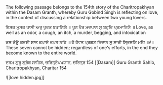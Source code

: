 The following passage belongs to the 154th story of the Charitropakhyan within the Dasam Granth, whereby Guru Gobind Singh is reflecting on love, in the context of discussing a relationship between two young lovers.

ਇਸਕ ਮੁਸਕ ਖਾਸੀ ਅਰੁ ਖੁਰਕ ਬਖਾਨਿਯੈ ॥ ਖੂਨ ਖੈਰ ਮਦਪਾਨ ਸੁ ਬਹੁਰਿ ਪ੍ਰਮਾਨਿਯੈ ॥
Love, as well as an odor, a cough, an itch, a murder, begging, and intoxication

ਕਸ ਕੋਊ ਕਰਈ ਸਾਤ ਛਪਾਏ ਛਪਤ ਨਹਿ ॥ ਹੋ ਹੋਵਤ ਪ੍ਰਗਟ ਨਿਦਾਨ ਸੁ ਸਾਰੀ ਸ੍ਰਿਸਟਿ ਮਹਿ ॥੬॥
These seven cannot be hidden; regardless of one's efforts, in the end they become known to the entire world.

ਦਸਮ ਗੁਰੂ ਗ੍ਰੰਥ ਸਾਹਿਬ, ਚਰਿਤ੍ਰੋਪਖਯਾਨ, ਚਰਿਤ੍ਰ 154
[[Dasam]] Guru Granth Sahib, Charitropakhyan, Charitar 154

![[love hidden.jpg]]